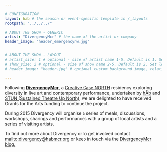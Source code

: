 ```yaml
---

# CONFIGURATION
layout: hab # the season or event-specific template in /_layouts
rootpath: "../../../"

# ABOUT THE SHOW - GENERIC
artist: "DivergencyMcr" # the name of the artist or company
header_image: "header_emergencynw.jpg"    


# ABOUT THE SHOW - LAYOUT
# artist_size: 1 # optional - size of artist name 1-5. Default is 1. Set longer names to lower values
# show_size: 2 # optional - size of show name 2-5. Default is 2. Set longer names to lower values
# header_image: "header.jpg" # optional custom background image, relative to current page

---
```

Following [**DivergencyMcr**](http://divergencymcr.posthaven.com), a [Creative Case NORTH](http://www.zendeh.com/blog/#announcement) residency exploring diversity in live art and contemporary performance, undertaken by [hÅb](/hab) and [STUN (Sustained Theatre Up North)](http://stunlive.com), we are delighted to have received Grants for the Arts funding to continue the project.    
     
During 2015 Divergency will organise a series of meals, discussions, workshops, sharings and performances with a group of local artists and a series of visiting artists.    

To find out more about Divergency or to get involved contact <mailto:divergency@habmcr.org> or keep in touch via the [DivergencyMcr blog.](http://divergencymcr.posthaven.com)    
 
